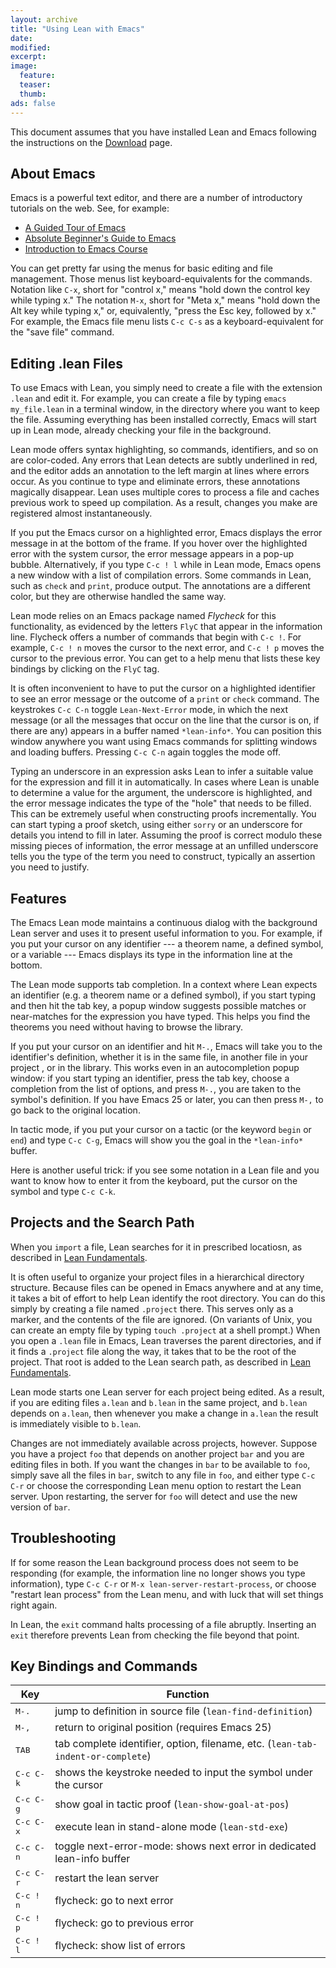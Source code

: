 ```yaml
---
layout: archive
title: "Using Lean with Emacs"
date:
modified:
excerpt:
image:
  feature:
  teaser:
  thumb:
ads: false
---
```


This document assumes that you have installed Lean and Emacs following the instructions on the [Download](../../download) page.

## About Emacs

Emacs is a powerful text editor, and there are a number of introductory tutorials on the web. See, for example:

- [A Guided Tour of Emacs](http://www.gnu.org/software/emacs/tour/)
- [Absolute Beginner's Guide to Emacs](http://www.jesshamrick.com/2012/09/10/absolute-beginners-guide-to-emacs/)
- [Introduction to Emacs Course](http://www.ucs.cam.ac.uk/docs/course-notes/unix-courses/earlier/Emacs/files/course.pdf)

You can get pretty far using the menus for basic editing and file management. Those menus list keyboard-equivalents for the commands. Notation like `C-x`, short for "control x," means "hold down the control key while typing x." The notation `M-x`, short for "Meta x," means "hold down the Alt key while typing x," or, equivalently, "press the Esc key, followed by x." For example, the Emacs file menu lists `C-c C-s` as a keyboard-equivalent for the "save file" command.

## Editing .lean Files

To use Emacs with Lean, you simply need to create a file with the extension `.lean` and edit it. For example, you can create a file by typing `emacs my_file.lean` in a terminal window, in the directory where you want to keep the file. Assuming everything has been installed correctly, Emacs will start up in Lean mode, already checking your file in the background. 

Lean mode offers syntax highlighting, so commands, identifiers, and so on are color-coded. Any errors that Lean detects are subtly underlined in red, and the editor adds an annotation to the left margin at lines where errors occur. As you continue to type and eliminate errors, these annotations magically disappear. Lean uses multiple cores to process a file and caches previous work to speed up compilation. As a result, changes you make are registered almost instantaneously.

If you put the Emacs cursor on a highlighted error, Emacs displays the error message in at the bottom of the frame. If you hover over the highlighted error with the system cursor, the error message appears in a pop-up bubble. Alternatively, if you type `C-c ! l` while in Lean mode, Emacs opens a new window with a list of compilation errors. Some commands in Lean, such as `check` and `print`, produce output. The annotations are a different color, but they are otherwise handled the same way.

Lean mode relies on an Emacs package named *Flycheck* for this functionality, as evidenced by the letters `FlyC` that appear in the information line.  Flycheck offers a number of commands that begin with `C-c !`. For example, `C-c ! n` moves the cursor to the next error, and `C-c ! p` moves the cursor to the previous error. You can get to a help menu that lists these key bindings by clicking on the `FlyC` tag. 

It is often inconvenient to have to put the cursor on a highlighted identifier to see an error message or the outcome of a `print` or `check` command. The keystrokes `C-c C-n` toggle `Lean-Next-Error` mode, in which the next message (or all the messages that occur on the line that the cursor is on, if there are any) appears in a buffer named `*lean-info*`. You can position this window anywhere you want using Emacs commands for splitting windows and loading buffers. Pressing `C-c C-n` again toggles the mode off.

Typing an underscore in an expression asks Lean to infer a suitable value for the expression and fill it in automatically. In cases where Lean is unable to determine a value for the argument, the underscore is highlighted, and the error message indicates the type of the "hole" that needs to be filled. This can be extremely useful when constructing proofs incrementally. You can start typing a proof sketch, using either `sorry` or an underscore for details you intend to fill in later. Assuming the proof is correct modulo these missing pieces of information, the error message at an unfilled underscore tells you the type of the term you need to construct, typically an assertion you need to justify.

## Features

The Emacs Lean mode maintains a continuous dialog with the background Lean server and uses it to present useful information to you. For example, if you put your cursor on any identifier --- a theorem name, a defined symbol, or a variable --- Emacs displays its type in the information line at the bottom. 

The Lean mode supports tab completion. In a context where Lean expects an identifier (e.g. a theorem name or a defined symbol), if you start typing and then hit the tab key, a popup window suggests possible matches or near-matches for the expression you have typed. This helps you find the theorems you need without having to browse the library. 

If you put your cursor on an identifier and hit `M-.`, Emacs will take you to the identifier's definition, whether it is in the same file, in another file in your project , or in the library. This works even in an autocompletion popup window: if you start typing an identifier, press the tab key, choose a completion from the list of options, and press `M-.`, you are taken to the symbol's definition.  If you have Emacs 25 or later, you can then press `M-,` to go back to the original location.

In tactic mode, if you put your cursor on a tactic (or the keyword `begin` or `end`) and type `C-c C-g`, Emacs will show you the goal in the `*lean-info*` buffer.

Here is another useful trick: if you see some notation in a Lean file and you want to know how to enter it from the keyboard, put the cursor on the symbol and type `C-c C-k`.

## Projects and the Search Path

When you `import` a file, Lean searches for it in prescribed locatiosn, as described in [Lean Fundamentals](../fundamentals).

It is often useful to organize your project files in a hierarchical directory structure. Because files can be opened in Emacs anywhere and at any time, it takes a bit of effort to help Lean identify the root directory. You can do this simply by creating a file named `.project` there. This serves only as a marker, and the contents of the file are ignored. (On variants of Unix, you can create an empty file by typing `touch .project` at a shell prompt.) When you open a `.lean` file in Emacs, Lean traverses the parent directories, and if it finds a `.project` file along the way, it takes that to be the root of the project. That root is added to the Lean search path, as described in 
[Lean Fundamentals](../fundamentals).

Lean mode starts one Lean server for each project being edited. As a result, if you are editing files `a.lean` and `b.lean` in the same project, and `b.lean` depends on `a.lean`, then whenever you make a change in `a.lean` the result is immediately visible to `b.lean`.

Changes are not immediately available across projects, however. Suppose you have a project `foo` that depends on another project `bar` and you are editing files in both. If you want the changes in `bar` to be available to `foo`, simply save all the files in `bar`, switch to any file in `foo`, and either type `C-c C-r` or choose the corresponding Lean menu option to restart the Lean server. Upon restarting, the server for `foo` will detect and use the new version of `bar`.


## Troubleshooting

If for some reason the Lean background process does not seem to be responding (for example, the information line no longer shows you type information), type `C-c C-r` or `M-x lean-server-restart-process`, or choose "restart lean process" from the Lean menu, and with luck that will set things right again.

In Lean, the `exit` command halts processing of a file abruptly. Inserting an `exit` therefore prevents Lean from checking the file beyond that point.

## Key Bindings and Commands


| Key                | Function                                                                        |
|--------------------|---------------------------------------------------------------------------------|
| <kbd>M-.</kbd>     | jump to definition in source file (`lean-find-definition`)                      |
| <kbd>M-,</kbd>     | return to original position (requires Emacs 25)                                 |
| <kbd>TAB</kbd>     | tab complete identifier, option, filename, etc. (`lean-tab-indent-or-complete`) |
| <kbd>C-c C-k</kbd> | shows the keystroke needed to input the symbol under the cursor                 |
| <kbd>C-c C-g</kbd> | show goal in tactic proof (`lean-show-goal-at-pos`)                             |
| <kbd>C-c C-x</kbd> | execute lean in stand-alone mode (`lean-std-exe`)                               |
| <kbd>C-c C-n</kbd> | toggle next-error-mode: shows next error in dedicated lean-info buffer          |
| <kbd>C-c C-r</kbd> | restart the lean server                                                         |
| <kbd>C-c ! n</kbd> | flycheck: go to next error                                                      |
| <kbd>C-c ! p</kbd> | flycheck: go to previous error                                                  |
| <kbd>C-c ! l</kbd> | flycheck: show list of errors                                                   |

